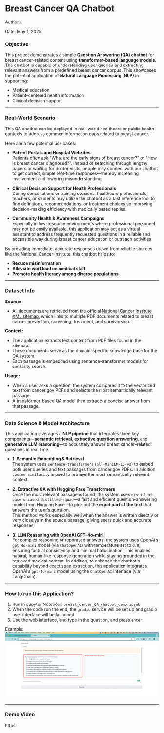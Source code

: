 # Breast Cancer QA Chatbot 

Authors: 

Date: May 1, 2025

### Objective

This project demonstrates a simple **Question Answering (QA) chatbot** for breast cancer-related content using **transformer-based language models**. The chatbot is capable of understanding user queries and extracting relevant answers from a predefined breast cancer corpus. This showcases the potential application of **Natural Language Processing (NLP)** in supporting:

- Medical education  
- Patient-centered health information  
- Clinical decision support  

---


### Real-World Scenario

This QA chatbot can be deployed in real-world healthcare or public health contexts to address common information gaps related to breast cancer. 

Here are a few potential use cases:

- **Patient Portals and Hospital Websites**  
  Patients often ask "What are the early signs of breast cancer?" or "How is breast cancer diagnosed?". Instead of searching through lengthy papers or waiting for doctor visits, people may connect with our chatbot to get correct, simple real-time responses—thereby increasing involvement and lowering misunderstanding.

- **Clinical Decision Support for Health Professionals**  
  During consultations or training sessions, healthcare professionals, teachers, or students may utilize the chatbot as a fast reference tool to find definitions, recommendations, or treatment choices so improving decision-making efficiency with medically based replies.

- **Community Health & Awareness Campaigns**  
  Especially in low-resource environments where professional personnel may not be easily available, this application may act as a virtual assistant to address frequently requested questions in a reliable and accessible way during breast cancer education or outreach activities.

By providing immediate, accurate responses drawn from reliable sources like the National Cancer Institute, this chatbot helps to:
- **Reduce misinformation**
- **Alleviate workload on medical staff**
- **Promote health literacy among diverse populations**


---

### Dataset Info

**Source:**

- All documents are retrieved from the official [National Cancer Institute XML sitemap](https://www.cancer.gov/sitemaps/pageinstructions.xml), which links to multiple PDF documents related to breast cancer prevention, screening, treatment, and survivorship.

**Content:**

- The application extracts text content from PDF files found in the sitemap.
- These documents serve as the domain-specific knowledge base for the QA system.
- Each passage is embedded using sentence-transformer models for similarity search.

**Usage:**

- When a user asks a question, the system compares it to the vectorized text from cancer.gov PDFs and selects the most semantically relevant passage.
- A transformer-based QA model then extracts a concise answer from that passage.

---

### Data Science & Model Architecture


This application leverages a **NLP pipeline** that integrates three key components—**semantic retrieval**, **extractive question answering**, and **generative LLM reasoning**—to accurately answer breast cancer–related questions in real time.


- **1. Semantic Embedding & Retrieval**  
  The system uses `sentence-transformers` (`all-MiniLM-L6-v2`) to embed both user queries and text passages from cancer.gov PDFs. In addition, `cosine similarity` is used to retrieve the most semantically relevant context.

- **2. Extractive QA with Hugging Face Transformers**  
  Once the most relevant passage is found, the system uses `distilbert-base-uncased-distilled-squad`—a fast and efficient question-answering model from Hugging Face—to pick out the **exact part of the text** that answers the user’s question.  
  This method works especially well when the answer is written directly or very closelys in the source passage, giving users quick and accurate responses.


- **3. LLM Reasoning with OpenAI GPT-4o-mini**  
  For complex reasoning or rephrased answers, the system uses OpenAI’s `gpt-4o-mini` model (via `ChatOpenAI`) with temperature set to `0.0`, ensuring factual consistency and minimal hallucination. This enables natural, human-like response generation while staying grounded in the retrieved medical content. In addition, to enhance the chatbot's capability beyond exact span extraction, this application integrates OpenAI’s `gpt-4o-mini` model using the `ChatOpenAI` interface (via LangChain).



---

### How to run this Application?

1. Run in Jupyter Notebook `breast_cancer_QA_chatbot_demo.ipynb`
2. When the code run the end, the `gradio` service will be set up and gradio user interface will be launched
3. Use the web interface, and type in the quastion, and press `enter`

Example:
![alt text](<./Picture/CleanShot.jpg>)


---

### Demo Video

https:
